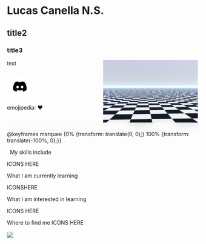 # Lucas Canella N.S.
## title2
### title3

text
<img src="img/infinite-floor.png" align="right" width = "250px"/>

&nbsp;
[![Discord](img/discord-icon.png)]([https://duckduckgo.com/](https://duckduckgo.com))
---
emojipedia: ❤️
<div style="width: 100%; height: 20px; padding: -2px; margin-top: -2px; font-size: 15px; overflow: hidden; white-space: nowrap; display: inline-block; backdrop-filter: blur(10px); box-shadow: 2px 2px 10px rgb(0, 0, 0, 0.05);"><div style="padding-left: 100%; animation: marquee 15s linear infinite; animation-play-state: paused; color: rgb(255, 255, 255);">OOOOOOOOOOOOOOOOIIIIIIIIIIIIIIIIIIII</div></div>
@keyframes marquee {0% {transform: translate(0, 0);} 100% {transform: translate(-100%, 0);}}


&nbsp;
My skills include

ICONS HERE


What I am currently learning

ICONSHERE


What I am interested in learning

ICONS HERE


Where to find me
ICONS HERE

<img src="img/text-animation.gif" align="center"/>
